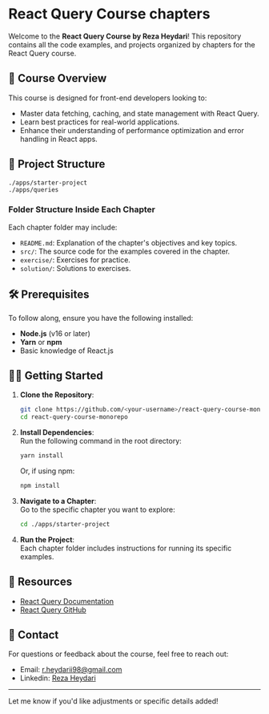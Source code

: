 # React Query Course chapters  

Welcome to the **React Query Course by Reza Heydari**! This repository contains all the code examples, and projects organized by chapters for the React Query course.  

## 🚀 **Course Overview**  
This course is designed for front-end developers looking to:  
- Master data fetching, caching, and state management with React Query.  
- Learn best practices for real-world applications.  
- Enhance their understanding of performance optimization and error handling in React apps.  

## 📁 **Project Structure**   

```
./apps/starter-project
./apps/queries

```  

### Folder Structure Inside Each Chapter  
Each chapter folder may include:  
- `README.md`: Explanation of the chapter's objectives and key topics.  
- `src/`: The source code for the examples covered in the chapter.  
- `exercise/`: Exercises for practice.  
- `solution/`: Solutions to exercises.  

## 🛠️ **Prerequisites**  
To follow along, ensure you have the following installed:  
- **Node.js** (v16 or later)  
- **Yarn** or **npm**  
- Basic knowledge of React.js  

## 🧑‍💻 **Getting Started**  

1. **Clone the Repository**:  
   ```bash  
   git clone https://github.com/<your-username>/react-query-course-monorepo.git  
   cd react-query-course-monorepo  
   ```  

2. **Install Dependencies**:  
   Run the following command in the root directory:  
   ```bash  
   yarn install  
   ```  
   Or, if using npm:  
   ```bash  
   npm install  
   ```  

3. **Navigate to a Chapter**:  
   Go to the specific chapter you want to explore:  
   ```bash  
   cd ./apps/starter-project  
   ```  

4. **Run the Project**:  
   Each chapter folder includes instructions for running its specific examples.  

## 📖 **Resources**  
- [React Query Documentation](https://tanstack.com/query/v4)  
- [React Query GitHub](https://github.com/TanStack/query)  

## 📧 **Contact**  
For questions or feedback about the course, feel free to reach out:  
- Email: r.heydarii98@gmail.com  
- Linkedin: [Reza Heydari](https://www.linkedin.com/in/reza-heydarii/)  

---

Let me know if you'd like adjustments or specific details added!